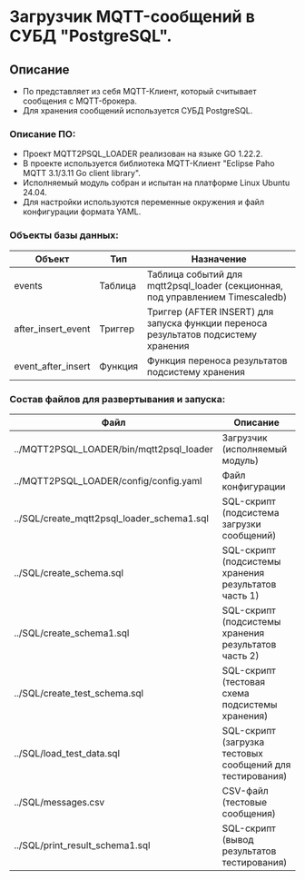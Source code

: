 # Загрузчик MQTT-сообщений в СУБД "PostgreSQL".


## Описание

- По представляет из себя MQTT-Клиент, который считывает сообщения с MQTT-брокера.
- Для хранения сообщений используется СУБД PostgreSQL.

### Описание ПО:

- Проект MQTT2PSQL_LOADER реализован на языке GO 1.22.2.
- В проекте используется библиотека MQTT-Клиент "Eclipse Paho MQTT 3.1/3.11 Go client library".
- Исполняемый модуль собран и испытан на платформе Linux Ubuntu 24.04.
- Для настройки используются переменные окружения и файл конфигурации формата YAML.

### Объекты базы данных:

|       Объект       |   Тип   |                                      Назначение                                     |
|--------------------|---------|-------------------------------------------------------------------------------------|
| events             | Таблица | Таблица событий для mqtt2psql_loader (секционная, под управлением Timescaledb)      |
| after_insert_event | Триггер | Триггер (AFTER INSERT) для запуска функции переноса результатов подсистему хранения |
| event_after_insert | Функция | Функция переноса результатов подсистему хранения                                    |

### Состав файлов для развертывания и запуска:

| Файл                                       | Описание                                                  |
|--------------------------------------------|-----------------------------------------------------------|
| ../MQTT2PSQL_LOADER/bin/mqtt2psql_loader   | Загрузчик (исполняемый модуль)                            |
| ../MQTT2PSQL_LOADER/config/config.yaml     | Файл конфигурации                                         |
| ../SQL/create_mqtt2psql_loader_schema1.sql | SQL-скрипт (подсистема загрузки сообщений)                |
| ../SQL/create_schema.sql                   | SQL-скрипт (подсистемы хранения результатов часть 1)      |
| ../SQL/create_schema1.sql                  | SQL-скрипт (подсистемы хранения результатов часть 2)      |
| ../SQL/create_test_schema.sql              | SQL-скрипт (тестовая схема подсистемы хранения)           |
| ../SQL/load_test_data.sql                  | SQL-скрипт (загрузка тестовых сообщений для тестирования) |
| ../SQL/messages.csv                        | CSV-файл (тестовые сообщения)                             |
| ../SQL/print_result_schema1.sql            | SQL-скрипт (вывод результатов тестирования)               |




